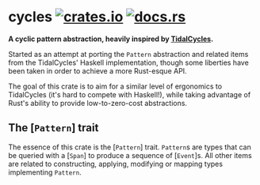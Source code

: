 # cycles [![crates.io](https://img.shields.io/crates/v/cycles.svg)][crates-io] [![docs.rs](https://docs.rs/cycles/badge.svg)][docs-rs]

**A cyclic pattern abstraction, heavily inspired by [TidalCycles][tidalcycles].**

Started as an attempt at porting the `Pattern` abstraction and related items
from the TidalCycles' Haskell implementation, though some liberties have been
taken in order to achieve a more Rust-esque API.

The goal of this crate is to aim for a similar level of ergonomics to
TidalCycles (it's hard to compete with Haskell!), while taking advantage of
Rust's ability to provide low-to-zero-cost abstractions.

## The [`Pattern`] trait

The essence of this crate is the [`Pattern`] trait. `Pattern`s are types
that can be queried with a [`Span`] to produce a sequence of [`Event`]s. All
other items are related to constructing, applying, modifying or mapping types
implementing `Pattern`.

[crates-io]: https://crates.io/crates/tidalcycles
[docs-rs]: https://docs.rs/tidalcycles/
[tidalcycles]: https://tidalcycles.org/